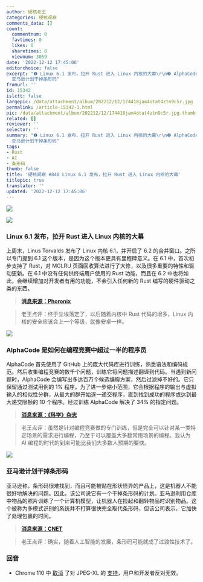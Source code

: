 ```yaml
---
author: 硬核老王
categories: 硬核观察
comments_data: []
count:
  commentnum: 0
  favtimes: 0
  likes: 0
  sharetimes: 0
  viewnum: 3059
date: '2022-12-12 17:45:06'
editorchoice: false
excerpt: "❶ Linux 6.1 发布，拉开 Rust 进入 Linux 内核的大幕\r\n❷ AlphaCode 是如何在编程竞赛中超过一半的程序员\r\n❸
  亚马逊计划干掉条形码"
fromurl: ''
id: 15342
islctt: false
largepic: /data/attachment/album/202212/12/174418jam4otat4ztn9c5r.jpg
permalink: /article-15342-1.html
pic: /data/attachment/album/202212/12/174418jam4otat4ztn9c5r.jpg.thumb.jpg
related: []
reviewer: ''
selector: ''
summary: "❶ Linux 6.1 发布，拉开 Rust 进入 Linux 内核的大幕\r\n❷ AlphaCode 是如何在编程竞赛中超过一半的程序员\r\n❸
  亚马逊计划干掉条形码"
tags:
- Rust
- AI
- 条形码
thumb: false
title: '硬核观察 #848 Linux 6.1 发布，拉开 Rust 进入 Linux 内核的大幕'
titlepic: true
translator: ''
updated: '2022-12-12 17:45:06'
---
```


![](/data/attachment/album/202212/12/174418jam4otat4ztn9c5r.jpg)


![](/data/attachment/album/202212/12/174425odmp6yevxvvi2iyq.jpg)


### Linux 6.1 发布，拉开 Rust 进入 Linux 内核的大幕


上周末，Linus Torvalds 发布了 Linux 内核 6.1，并开启了 6.2 的合并窗口。之所以专门提到 6.1 这个版本，是因为这个版本更具有里程碑意义。在 6.1 中，首次初步支持了 Rust，对 MGLRU 页面回收算法进行了大修，以及很多重要的特性和驱动更新。在 6.1 中没有任何供终端用户使用的 Rust 功能，而且在 6.2 中也将如此，会继续增加对开发者有用的功能，不会引入任何新的 Rust 编写的硬件驱动之类的东西。



> 
> **[消息来源：Phoronix](https://www.phoronix.com/news/Linux-6.1-Released)**
> 
> 
> 



> 
> 老王点评：终于尘埃落定了，以后随着内核中 Rust 代码的增多，Linux 内核的安全应该会上一个等级，就像安卓一样。
> 
> 
> 


![](/data/attachment/album/202212/12/174436lqed9al886lcmlcq.jpg)


### AlphaCode 是如何在编程竞赛中超过一半的程序员


AlphaCode 首先使用了 GitHub 上的庞大代码库进行训练，熟悉语法和编码规范。然后收集编程竞赛的数千个问题，训练它将问题描述翻译到代码。当遇到新问题时，AlphaCode 会编写出多达百万个候选编程方案，然后过滤掉不好的。它只保留通过测试用例的 1% 程序。为了进一步缩小范围，它会根据程序的输出与虚拟输入的相似性分群，从最大的群开始逐一递交程序，直到找到成功的程序或达到最大递交限额的 10 个程序。经过训练 AlphaCode 解决了 34% 的指定问题。



> 
> **[消息来源：《科学》杂志](https://www.science.org/doi/10.1126/science.abq1158)**
> 
> 
> 



> 
> 老王点评：虽然是针对编程竞赛做的专门训练，但是完全可以针对某一类特定场景的需求进行编程，乃至于可以覆盖大多数常用场景的编程。我认为 AI 编程的时代的到来可能比我们大多数人预期的要快。
> 
> 
> 


![](/data/attachment/album/202212/12/174449h9izl2uvm3z3uu9g.jpg)


### 亚马逊计划干掉条形码


亚马逊称，条形码很难找到，而且可能被贴在形状怪异的产品上，这是机器人不能很好地解决的问题。因此，该公司说它有一个干掉条形码的计划。亚马逊利用仓库中物品的照片训练了一个计算机模型，让机器人在捡起和翻转物品时识别物品。这个被称为多模式识别的系统并不打算很快完全取代条形码，但该公司表示，它加快了处理包裹的时间。



> 
> **[消息来源：CNET](https://www.cnet.com/tech/services-and-software/amazon-wants-to-kill-the-barcode/)**
> 
> 
> 



> 
> 老王点评：确实，随着人工智能的发展，条形码可能就成了过渡性技术了。
> 
> 
> 


### 回音


* Chrome 110 中 [取消](https://www.phoronix.com/news/Chrome-Drops-JPEG-XL) 了对 JPEG-XL 的 [支持](/article-15196-1.html)，用户和开发者反对无效。